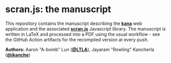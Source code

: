 # scran.js: the manuscript 

This repository contains the manuscript describing the [**kana**](https://github.com/jkanche/kana) web application 
and the associated [**scran.js**](https://github.com/jkanche/scran.js) Javascript library.
The manuscript is written in LaTeX and processed into a PDF using the usual workflow - see the GitHub Action artifacts for the recompiled version at every push.

**Authors:** Aaron "A-bomb" Lun ([**@LTLA**](https://github.com/LTLA)), Jayaram "Rowling" Kancherla ([**@jkanche**](https://github.com/jkanche))
